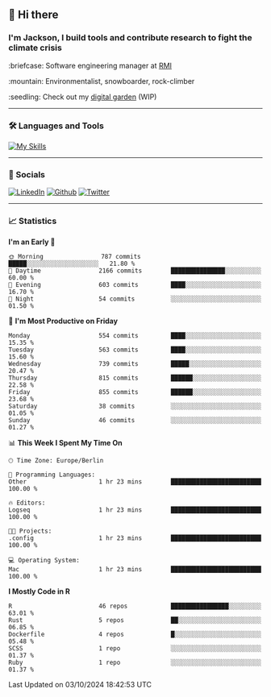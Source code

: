 ## :wave: Hi there
### I'm Jackson, I build tools and contribute research to fight the climate crisis
<p> :briefcase: Software engineering manager at <a href="https://rmi.org/" alt="RMI">RMI</a></p>
<p> :mountain: Environmentalist, snowboarder, rock-climber</p>
<p> :seedling: Check out my <a href="https://jdhoffa.github.io/" alt="digital garden">digital garden</a> (WIP) </p>

---

### :hammer_and_wrench: Languages and Tools

[![My Skills](https://skillicons.dev/icons?i=r,python,rust,docker,svelte,js,neovim,azure,postgresql,kubernetes,html,css&perline=6&theme=dark)](https://skillicons.dev)

---

### :iphone: Socials

[![LinkedIn](https://skillicons.dev/icons?i=linkedin&theme=dark)](https://www.linkedin.com/in/jackson-hoffart/) 
[![Github](https://skillicons.dev/icons?i=github&theme=dark)](https://github.com/jdhoffa) 
[![Twitter](https://skillicons.dev/icons?i=twitter&theme=dark)](https://twitter.com/jdhoffart) 

---

### :chart_with_upwards_trend: Statistics

 
<!--START_SECTION:waka-->
**I'm an Early 🐤** 

```text
🌞 Morning                787 commits         █████░░░░░░░░░░░░░░░░░░░░   21.80 % 
🌆 Daytime                2166 commits        ███████████████░░░░░░░░░░   60.00 % 
🌃 Evening                603 commits         ████░░░░░░░░░░░░░░░░░░░░░   16.70 % 
🌙 Night                  54 commits          ░░░░░░░░░░░░░░░░░░░░░░░░░   01.50 % 
```
📅 **I'm Most Productive on Friday** 

```text
Monday                   554 commits         ████░░░░░░░░░░░░░░░░░░░░░   15.35 % 
Tuesday                  563 commits         ████░░░░░░░░░░░░░░░░░░░░░   15.60 % 
Wednesday                739 commits         █████░░░░░░░░░░░░░░░░░░░░   20.47 % 
Thursday                 815 commits         ██████░░░░░░░░░░░░░░░░░░░   22.58 % 
Friday                   855 commits         ██████░░░░░░░░░░░░░░░░░░░   23.68 % 
Saturday                 38 commits          ░░░░░░░░░░░░░░░░░░░░░░░░░   01.05 % 
Sunday                   46 commits          ░░░░░░░░░░░░░░░░░░░░░░░░░   01.27 % 
```


📊 **This Week I Spent My Time On** 

```text
🕑︎ Time Zone: Europe/Berlin

💬 Programming Languages: 
Other                    1 hr 23 mins        █████████████████████████   100.00 % 

🔥 Editors: 
Logseq                   1 hr 23 mins        █████████████████████████   100.00 % 

🐱‍💻 Projects: 
.config                  1 hr 23 mins        █████████████████████████   100.00 % 

💻 Operating System: 
Mac                      1 hr 23 mins        █████████████████████████   100.00 % 
```

**I Mostly Code in R** 

```text
R                        46 repos            ████████████████░░░░░░░░░   63.01 % 
Rust                     5 repos             ██░░░░░░░░░░░░░░░░░░░░░░░   06.85 % 
Dockerfile               4 repos             █░░░░░░░░░░░░░░░░░░░░░░░░   05.48 % 
SCSS                     1 repo              ░░░░░░░░░░░░░░░░░░░░░░░░░   01.37 % 
Ruby                     1 repo              ░░░░░░░░░░░░░░░░░░░░░░░░░   01.37 % 
```




 Last Updated on 03/10/2024 18:42:53 UTC
<!--END_SECTION:waka-->

